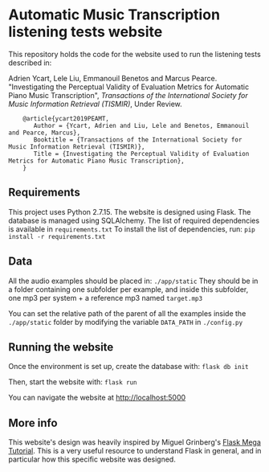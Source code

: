 # Automatic Music Transcription listening tests website

This repository holds the code for the website used to run the listening tests described in:

Adrien Ycart, Lele Liu, Emmanouil Benetos and Marcus Pearce. "Investigating the Perceptual Validity of Evaluation Metrics for Automatic Piano Music Transcription", _Transactions of the International Society for Music Information Retrieval (TISMIR)_, Under Review.

```  
    @article{ycart2019PEAMT,
       Author = {Ycart, Adrien and Liu, Lele and Benetos, Emmanouil and Pearce, Marcus},    
       Booktitle = {Transactions of the International Society for Music Information Retrieval (TISMIR)},    
       Title = {Investigating the Perceptual Validity of Evaluation Metrics for Automatic Piano Music Transcription},       
    }  
```




## Requirements

This project uses Python 2.7.15. The website is designed using Flask. The database is managed using SQLAlchemy. The list of required dependencies is available in `requirements.txt`
To install the list of dependencies, run:
`pip install -r requirements.txt`

## Data

All the audio examples should be placed in: `./app/static`
They should be in a folder containing one subfolder per example, and inside this subfolder, one mp3 per system + a reference mp3 named `target.mp3`

You can set the relative path of the parent of all the examples inside the `./app/static` folder by modifying the variable `DATA_PATH` in `./config.py`

## Running the website

Once the environment is set up, create the database with: `flask db init`

Then, start the website with: `flask run`

You can navigate the website at [http://localhost:5000](http://localhost:5000)

## More info

This website's design was heavily inspired by Miguel Grinberg's [Flask Mega Tutorial](https://blog.miguelgrinberg.com/post/the-flask-mega-tutorial-part-i-hello-world).
This is a very useful resource to understand Flask in general, and in particular how this specific website was designed.
